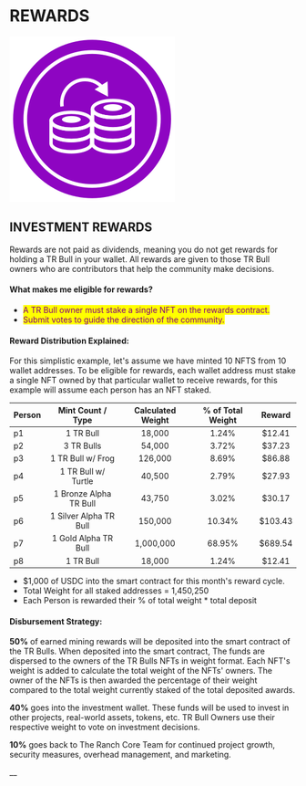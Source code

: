# REWARDS

![](<../../.gitbook/assets/Compounding Illustration.svg>)&#x20;



## INVESTMENT REWARDS

Rewards are not paid as dividends, meaning you do not get rewards for holding a TR Bull in your wallet. All rewards are given to those TR Bull owners who are contributors that help the community make decisions.&#x20;

#### What makes me eligible for rewards?&#x20;

* <mark style="color:purple;">A TR Bull owner must stake a single NFT on the rewards contract.</mark>
* <mark style="color:purple;">Submit votes to guide the direction of the community.</mark>&#x20;



#### Reward Distribution Explained:

For this simplistic example, let's assume we have minted 10 NFTS from 10 wallet addresses. To be eligible for rewards, each wallet address must stake a single NFT owned by that particular wallet to receive rewards, for this example will assume each person has an NFT staked.

| Person |    Mint Count / Type   | Calculated Weight | % of Total Weight |  Reward |
| ------ | :--------------------: | :---------------: | :---------------: | :-----: |
| p1     |        1 TR Bull       |       18,000      |       1.24%       |  $12.41 |
| p2     |       3 TR Bulls       |       54,000      |       3.72%       |  $37.23 |
| p3     |    1 TR Bull w/ Frog   |      126,000      |       8.69%       |  $86.88 |
| p4     |   1 TR Bull w/ Turtle  |       40,500      |       2.79%       |  $27.93 |
| p5     | 1 Bronze Alpha TR Bull |       43,750      |       3.02%       |  $30.17 |
| p6     | 1 Silver Alpha TR Bull |      150,000      |       10.34%      | $103.43 |
| p7     |  1 Gold Alpha TR Bull  |     1,000,000     |       68.95%      | $689.54 |
| p8     |        1 TR Bull       |       18,000      |       1.24%       |  $12.41 |

&#x20;

* $1,000 of USDC into the smart contract for this month's reward cycle.
* Total Weight for all staked addresses = 1,450,250
* Each Person is rewarded their % of total weight \* total deposit&#x20;

#### Disbursement Strategy:

**50%** of earned mining rewards will be deposited into the smart contract of the TR Bulls. When deposited into the smart contract, The funds are dispersed to the owners of the TR Bulls NFTs in weight format. Each NFT's weight is added to calculate the total weight of the NFTs' owners. The owner of the NFTs is then awarded the percentage of their weight compared to the total weight currently staked of the total deposited awards.&#x20;

**40%** goes into the investment wallet. These funds will be used to invest in other projects, real-world assets, tokens, etc. TR Bull Owners use their respective weight to vote on investment decisions.

**10%** goes back to The Ranch Core Team for continued project growth, security measures, overhead management, and marketing.&#x20;

&#x20;__&#x20;
